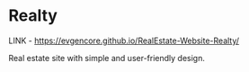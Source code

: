# Realty

LINK - https://evgencore.github.io/RealEstate-Website-Realty/

Real estate site with simple and user-friendly design.
